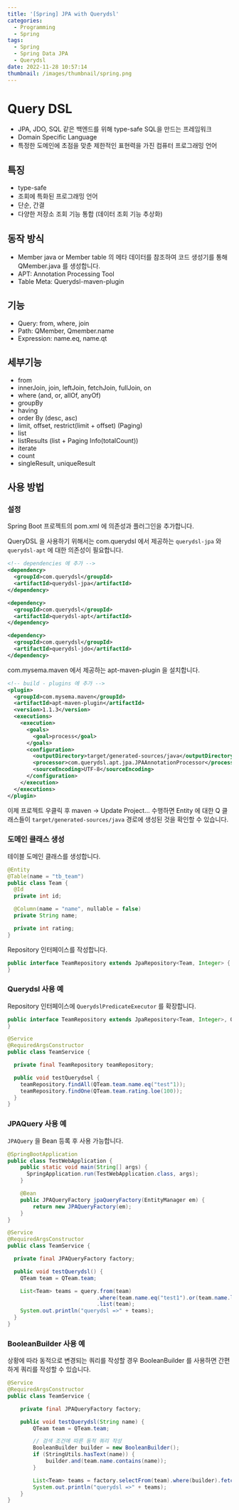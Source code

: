 ```yaml
---
title: '[Spring] JPA with Querydsl'
categories:
  - Programming
  - Spring
tags:
  - Spring
  - Spring Data JPA
  - Querydsl
date: 2022-11-28 10:57:14
thumbnail: /images/thumbnail/spring.png
---
```


# Query DSL

- JPA, JDO, SQL 같은 백엔드를 위해 type-safe SQL을 만드는 프레임워크
- Domain Specific Language
- 특정한 도메인에 초점을 맞춘 제한적인 표현력을 가진 컴퓨터 프로그래밍 언어

## 특징

- type-safe
- 조회에 특화된 프로그래밍 언어
- 단순, 간결
- 다양한 저장소 조회 기능 통합 (데이터 조회 기능 추상화)

## 동작 방식

- Member java or Member table 의 메타 데이터를 참조하여 코드 생성기를 통해 QMember.java 를 생성합니다.
- APT: Annotation Processing Tool
- Table Meta: Querydsl-maven-plugin

## 기능

- Query: from, where, join
- Path: QMember, Qmember.name
- Expression: name.eq, name.qt

## 세부기능

- from
- innerJoin, join, leftJoin, fetchJoin, fullJoin, on
- where (and, or, allOf, anyOf)
- groupBy
- having
- order By (desc, asc)
- limit, offset, restrict(limit + offset) (Paging)
- list
- listResults (list + Paging Info(totalCount))
- iterate
- count
- singleResult, uniqueResult

## 사용 방법

### 설정

Spring Boot 프로젝트의 pom.xml 에 의존성과 플러그인을 추가합니다.

QueryDSL 을 사용하기 위해서는 com.querydsl 에서 제공하는 `querydsl-jpa` 와 `querydsl-apt` 에 대한 의존성이 필요합니다.

```xml
<!-- dependencies 에 추가 -->
<dependency>
  <groupId>com.querydsl</groupId>
  <artifactId>querydsl-jpa</artifactId>
</dependency>

<dependency>
  <groupId>com.querydsl</groupId>
  <artifactId>querydsl-apt</artifactId>
</dependency>

<dependency>
  <groupId>com.querydsl</groupId>
  <artifactId>querydsl-jdo</artifactId>
</dependency>
```

com.mysema.maven 에서 제공하는 apt-maven-plugin 을 설치합니다.

```xml
<!-- build - plugins 에 추가 -->
<plugin>
  <groupId>com.mysema.maven</groupId>
  <artifactId>apt-maven-plugin</artifactId>
  <version>1.1.3</version>
  <executions>
    <execution>
      <goals>
        <goal>process</goal>
      </goals>
      <configuration>
        <outputDirectory>target/generated-sources/java</outputDirectory>
        <processor>com.querydsl.apt.jpa.JPAAnnotationProcessor</processor>
        <sourceEncoding>UTF-8</sourceEncoding>
      </configuration>
    </execution>
  </executions>
</plugin>
```

이제 프로젝트 우클릭 후 maven -> Update Project... 수행하면 Entity 에 대한 Q 클래스들이 `target/generated-sources/java` 경로에 생성된 것을 확인할 수 있습니다.

### 도메인 클래스 생성

테이블 도메인 클래스를 생성합니다.

```java
@Entity
@Table(name = "tb_team")
public class Team {
  @Id
  private int id;

  @Column(name = "name", nullable = false)
  private String name;

  private int rating;
}
```

Repository 인터페이스를 작성합니다.

```java
public interface TeamRepository extends JpaRepository<Team, Integer> {
}
```

### Querydsl 사용 예

Repository 인터페이스에 `QuerydslPredicateExecutor` 를 확장합니다.

```java
public interface TeamRepository extends JpaRepository<Team, Integer>, QuerydslPredicateExecutor<Team> {
}
```

```java
@Service
@RequiredArgsConstructor
public class TeamService {

  private final TeamRepository teamRepository;

  public void testQuerydsel {
    teamRepository.findAll(QTeam.team.name.eq("test"1));
    teamRepository.findOne(QTeam.team.rating.loe(100));
  }
}
```

### JPAQuery 사용 예

`JPAQuery` 을 Bean 등록 후 사용 가능합니다.

```java
@SpringBootApplication
public class TestWebApplication {
    public static void main(String[] args) {
      SpringApplication.run(TestWebApplication.class, args);
    }

    @Bean
    public JPAQueryFactory jpaQueryFactory(EntityManager em) {
        return new JPAQueryFactory(em);
    }
}
```

```java
@Service
@RequiredArgsConstructor
public class TeamService {

  private final JPAQueryFactory factory;

  public void testQuerydsl() {
    QTeam team = QTeam.team;

    List<Team> teams = query.from(team)
                            .where(team.name.eq("test1").or(team.name.like("hgko%")))
                            .list(team);
    System.out.println("querydsl =>" + teams);
  }
}
```

### BooleanBuilder 사용 예

상황에 따라 동적으로 변경되는 쿼리를 작성할 경우 BooleanBuilder 를 사용하면 간편하게 쿼리를 작성할 수 있습니다.

```java
@Service
@RequiredArgsConstructor
public class TeamService {

    private final JPAQueryFactory factory;

    public void testQuerydsl(String name) {
        QTeam team = QTeam.team;

        // 검색 조건에 따른 동적 쿼리 작성
        BooleanBuilder builder = new BooleanBuilder();
        if (StringUtils.hasText(name)) {
            builder.and(team.name.contains(name));
        }

        List<Team> teams = factory.selectFrom(team).where(builder).fetch();
        System.out.println("querydsl =>" + teams);
    }
}
```
